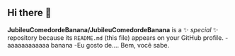 ## Hi there 👋

**JubileuComedordeBanana/JubileuComedordeBanana** is a ✨ _special_ ✨ repository because its `README.md` (this file) appears on your GitHub profile.
-aaaaaaaaaaaa banana 
-Eu gosto de.... Bem, você sabe.
